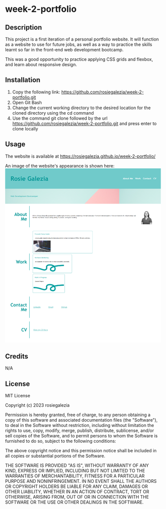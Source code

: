 # week-2-portfolio

## Description

This project is a first iteration of a personal portfolio website. It will function as a website to use for future jobs, as well as a way to practice the skills learnt so far in the front-end web development bootcamp.

This was a good opportunity to practice applying CSS grids and flexbox, and learn about responsive design.


## Installation

1. Copy the following link: https://github.com/rosiegalezia/week-2-portfolio.git
2. Open Git Bash
3. Change the current working directory to the desired location for the cloned directory using the cd command
4. Use the command git clone followed by the url https://github.com/rosiegalezia/week-2-portfolio.git and press enter to clone locally

## Usage

The website is available at https://rosiegalezia.github.io/week-2-portfolio/ 

An image of the website's appearance is shown here:
![a screenshot of Rosie Galezia's portfolio website](./starter/screencapture.png)


## Credits

N/A

## License

MIT License

Copyright (c) 2023 rosiegalezia

Permission is hereby granted, free of charge, to any person obtaining a copy
of this software and associated documentation files (the "Software"), to deal
in the Software without restriction, including without limitation the rights
to use, copy, modify, merge, publish, distribute, sublicense, and/or sell
copies of the Software, and to permit persons to whom the Software is
furnished to do so, subject to the following conditions:

The above copyright notice and this permission notice shall be included in all
copies or substantial portions of the Software.

THE SOFTWARE IS PROVIDED "AS IS", WITHOUT WARRANTY OF ANY KIND, EXPRESS OR
IMPLIED, INCLUDING BUT NOT LIMITED TO THE WARRANTIES OF MERCHANTABILITY,
FITNESS FOR A PARTICULAR PURPOSE AND NONINFRINGEMENT. IN NO EVENT SHALL THE
AUTHORS OR COPYRIGHT HOLDERS BE LIABLE FOR ANY CLAIM, DAMAGES OR OTHER
LIABILITY, WHETHER IN AN ACTION OF CONTRACT, TORT OR OTHERWISE, ARISING FROM,
OUT OF OR IN CONNECTION WITH THE SOFTWARE OR THE USE OR OTHER DEALINGS IN THE
SOFTWARE.